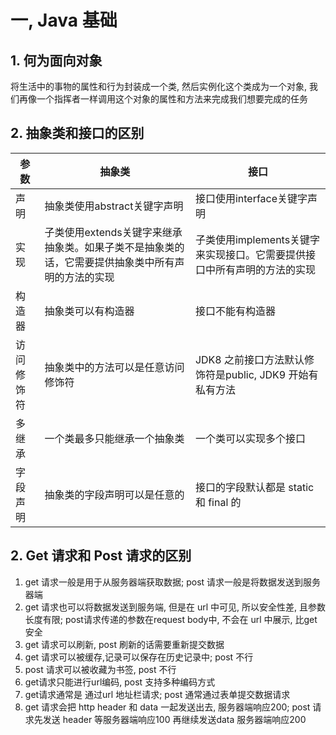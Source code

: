 # 一, Java 基础



## 1. 何为面向对象

将生活中的事物的属性和行为封装成一个类, 然后实例化这个类成为一个对象, 我们再像一个指挥者一样调用这个对象的属性和方法来完成我们想要完成的任务



## 2. 抽象类和接口的区别

| 参数       | 抽象类                                                       | 接口                                                         |
| ---------- | ------------------------------------------------------------ | ------------------------------------------------------------ |
| 声明       | 抽象类使用abstract关键字声明                                 | 接口使用interface关键字声明                                  |
| 实现       | 子类使用extends关键字来继承抽象类。如果子类不是抽象类的话，它需要提供抽象类中所有声明的方法的实现 | 子类使用implements关键字来实现接口。它需要提供接口中所有声明的方法的实现 |
| 构造器     | 抽象类可以有构造器                                           | 接口不能有构造器                                             |
| 访问修饰符 | 抽象类中的方法可以是任意访问修饰符                           | JDK8 之前接口方法默认修饰符是public, JDK9 开始有私有方法     |
| 多继承     | 一个类最多只能继承一个抽象类                                 | 一个类可以实现多个接口                                       |
| 字段声明   | 抽象类的字段声明可以是任意的                                 | 接口的字段默认都是 static 和 final 的                        |



## 2. Get 请求和 Post 请求的区别

1. get 请求一般是用于从服务器端获取数据; post 请求一般是将数据发送到服务器端
2. get 请求也可以将数据发送到服务端,  但是在 url 中可见, 所以安全性差, 且参数长度有限; post请求传递的参数在request body中, 不会在 url 中展示, 比get安全
3. get 请求可以刷新, post 刷新的话需要重新提交数据
4. get 请求可以被缓存,记录可以保存在历史记录中; post 不行
5. post 请求可以被收藏为书签, post 不行
6. get请求只能进行url编码, post 支持多种编码方式
7. get请求通常是 通过url 地址栏请求; post 通常通过表单提交数据请求
8. get 请求会把 http header 和 data 一起发送出去, 服务器端响应200; post 请求先发送 header 等服务器端响应100 再继续发送data 服务器端响应200